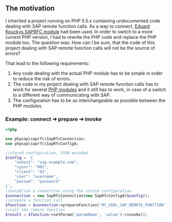 ## The motivation

I inherited a project running on PHP 5.5.x containing undocumented code dealing
 with SAP remote function calls. As a way to connect, [Eduard Kouckys SAPRFC
 module][koucky] had been used. In order to switch to a more current PHP
 version, I had to rewrite the PHP code and replace the PHP module too. The
 question was: How can I be sure, that the code of this project dealing with
 SAP remote function calls will not be the source of errors?

That lead to the following requirements:

1. Any code dealing with the actual PHP module has to be simple in order to
   reduce the risk of errors.
2. The code in my project dealing with SAP remote function calls has to work
   for several [PHP modules](php-modules) and it still has to work, in case
   of a switch to a different way of communicating with SAP.
3. The configuration has to be as interchangeable as possible between the PHP
   modules.

### Example: connect ➔ prepare ➔ invoke

```php
<?php

use phpsap\saprfc\SapRfcConnection;
use phpsap\saprfc\SapRfcConfigA;

//stored configuration, JSON encoded
$config = '{
    "ashost": "sap.example.com",
    "sysnr": "001",
    "client": "01",
    "user": "username",
    "passwd": "password"
}';
//establish a connection using the stored configuration
$connection = new SapRfcConnection(new SapRfcConfigA($config));
//prepare a function call
$function = $connection->prepareFunction('MY_COOL_SAP_REMOTE_FUNCTION');
//call the remote function
$result = $function->setParam('paramName', 'value')->invoke();
```

[koucky]: http://saprfc.sourceforge.net/ "SAPRFC extension module for PHP"
